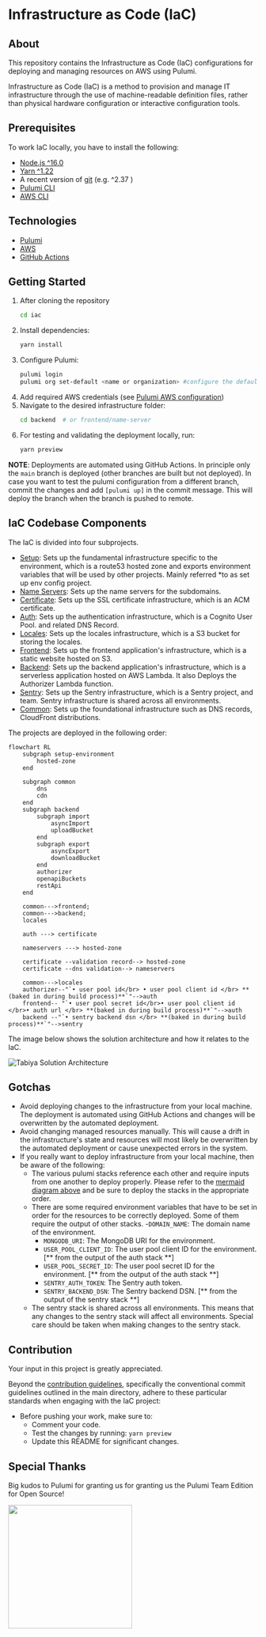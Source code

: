 # Infrastructure as Code (IaC)

## About
This repository contains the Infrastructure as Code (IaC) configurations for deploying and managing resources on AWS using Pulumi.

Infrastructure as Code (IaC) is a method to provision and manage IT infrastructure through the use of machine-readable definition files, rather than physical hardware configuration or interactive configuration tools.

## Prerequisites 

To work IaC locally, you have to install the following:

* [Node.js ^16.0](https://nodejs.org/dist/latest-v16.x/)
* [Yarn ^1.22](https://classic.yarnpkg.com/en/) 
* A recent version of [git](https://git-scm.com/) (e.g. ^2.37 )
* [Pulumi CLI](https://www.pulumi.com/docs/install/)
* [AWS CLI](https://aws.amazon.com/cli/)

## Technologies
- [Pulumi](https://www.pulumi.com/product/)
- [AWS](https://aws.amazon.com/)
- [GitHub Actions](https://docs.github.com/en/actions)
## Getting Started
1. After cloning the repository
    ```bash
    cd iac
    ```
2. Install dependencies:
    ```bash
    yarn install
    ```
3. Configure Pulumi:
    ```bash
    pulumi login
    pulumi org set-default <name or organization> #configure the default organization if necessary
    ```
4. Add required AWS credentials (see [Pulumi AWS configuration](https://www.pulumi.com/registry/packages/aws/installation-configuration/))
5. Navigate to the desired infrastructure folder:
    ```bash
    cd backend  # or frontend/name-server
    ```
6. For testing and validating the deployment locally, run: 
    ```bash
    yarn preview
    ```
**NOTE**: Deployments are automated using GitHub Actions. In principle only the `main` branch is deployed (other branches are built but not deployed). In case you want to test the pulumi configuration from a different branch, commit the changes and add `[pulumi up]` in the  commit message. This will deploy the branch when the branch is pushed to remote.

## IaC Codebase Components 
The IaC is divided into four subprojects.

- [Setup](setup-environment): Sets up the fundamental infrastructure specific to the environment, which is a route53 hosted zone and exports environment variables that will be used by other projects. Mainly referred *to as set up env config project.
- [Name Servers](name-servers): Sets up the name servers for the subdomains.
- [Certificate](certificate): Sets up the SSL certificate infrastructure, which is an ACM certificate.
- [Auth](auth): Sets up the authentication infrastructure, which is a Cognito User Pool. and related DNS Record.
- [Locales](locales): Sets up the locales infrastructure, which is a S3 bucket for storing the locales.
- [Frontend](frontend): Sets up the frontend application's infrastructure, which is a static website hosted on S3.
- [Backend](backend): Sets up the backend application's infrastructure, which is a serverless application hosted on AWS Lambda. It also Deploys the Authorizer Lambda function.
- [Sentry](sentry): Sets up the Sentry infrastructure, which is a Sentry project, and team. Sentry infrastructure is shared across all environments.
- [Common](common): Sets up the foundational infrastructure such as DNS records, CloudFront distributions.

The projects are deployed in the following order:
 
```mermaid
flowchart RL
    subgraph setup-environment
        hosted-zone
    end

    subgraph common
        dns
        cdn
    end
    subgraph backend
        subgraph import
            asyncImport
            uploadBucket
        end
        subgraph export
            asyncExport
            downloadBucket
        end
        authorizer
        openapiBuckets
        restApi
    end

    common--->frontend;
    common--->backend;
    locales

    auth ---> certificate

    nameservers ---> hosted-zone

    certificate --validation record--> hosted-zone
    certificate --dns validation--> nameservers

    common--->locales
    authorizer--"`• user pool id</br> • user pool client id </br> **(baked in during build process)**`"-->auth
    frontend-- "`• user pool secret id</br>• user pool client id </br>• auth url </br> **(baked in during build process)**`"-->auth
    backend --"`• sentry backend dsn </br> **(baked in during build process)**`"-->sentry
```

The image below shows the solution architecture and how it relates to the IaC.

![Tabiya Solution Architecture](https://lucid.app/publicSegments/view/55bf8274-afe9-4675-95c0-90779a45a0df/image.png)


## Gotchas
- Avoid deploying changes to the infrastructure from your local machine. The deployment is automated using GitHub Actions and changes will be overwritten by the automated deployment.
- Avoid changing managed resources manually. This will cause a drift in the infrastructure's state and resources will most likely be overwritten by the automated deployment or cause unexpected errors in the system.
- If you really want to deploy infrastructure from your local machine, then be aware of the following:
    - The various pulumi stacks reference each other and require inputs from one another to deploy properly. Please refer to the [mermaid diagram above](#) and be sure to deploy the stacks in the appropriate order.
    - There are some required environment variables that have to be set in order for the resources to be correctly deployed. Some of them require the output of other stacks.
        -`DOMAIN_NAME`: The domain name of the environment.
        - `MONGODB_URI`: The MongoDB URI for the environment.
        - `USER_POOL_CLIENT_ID`: The user pool client ID for the environment. [** from the output of the auth stack **]
        - `USER_POOL_SECRET_ID`: The user pool secret ID for the environment. [** from the output of the auth stack **]
        - `SENTRY_AUTH_TOKEN`: The Sentry auth token.
        - `SENTRY_BACKEND_DSN`: The Sentry backend DSN. [** from the output of the sentry stack **]
    - The sentry stack is shared across all environments. This means that any changes to the sentry stack will affect all environments. Special care should be taken when making changes to the sentry stack.

## Contribution
Your input in this project is greatly appreciated.

Beyond the [contribution guidelines](/README.md#contribution-guidelines), specifically the conventional commit guidelines outlined in the main directory, adhere to these particular standards when engaging with the IaC project:

- Before pushing your work, make sure to:
    - Comment your code.
    - Test the changes by running: `yarn preview`
    - Update this README for significant changes.
      
## Special Thanks
Big kudos to Pulumi for granting us for granting us the Pulumi Team Edition for Open Source! 

<img src="https://www.pulumi.com/images/pricing/team-oss.svg" width="250">
